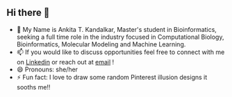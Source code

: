## Hi there 👋

- 🔭 My Name is Ankita T. Kandalkar, Master's student in Bioinformatics, seeking a full time role in the industry focused in Computational Biology, Bioinformatics, Molecular Modeling and Machine Learning.
- 📫 If you would like to discuss opportunities feel free to connect with me on [Linkedin](https://www.linkedin.com/in/ankitakandalkar/) or reach out at [email](kandalkarankita@gmail.com) !
- 😄 Pronouns: she/her
- ⚡ Fun fact: I love to draw some random Pinterest illusion designs it sooths me!!
  
<!--
**kandalkarankita/kandalkarankita** is a ✨ _special_ ✨ repository because its `README.md` (this file) appears on your GitHub profile.

Here are some ideas to get you started:

- 🔭 I’m currently working on ...
- 🌱 I’m currently learning ...
- 👯 I’m looking to collaborate on ...
- 🤔 I’m looking for help with ...
- 💬 Ask me about ...
- 📫 How to reach me: ...
- 😄 Pronouns: ...
- ⚡ Fun fact: ...
-->
